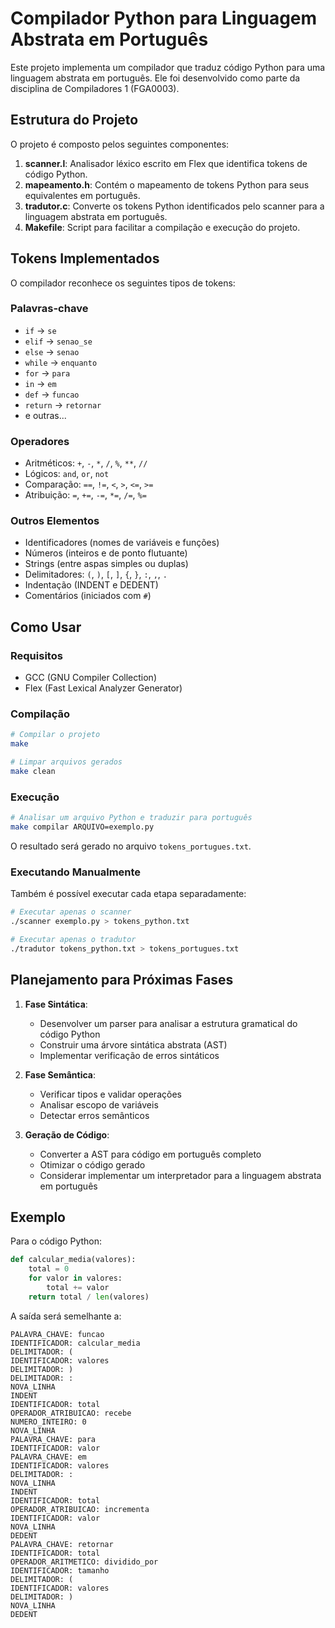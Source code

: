 # Compilador Python para Linguagem Abstrata em Português

Este projeto implementa um compilador que traduz código Python para uma linguagem abstrata em português. Ele foi desenvolvido como parte da disciplina de Compiladores 1 (FGA0003).

## Estrutura do Projeto

O projeto é composto pelos seguintes componentes:

1. **scanner.l**: Analisador léxico escrito em Flex que identifica tokens de código Python.
2. **mapeamento.h**: Contém o mapeamento de tokens Python para seus equivalentes em português.
3. **tradutor.c**: Converte os tokens Python identificados pelo scanner para a linguagem abstrata em português.
4. **Makefile**: Script para facilitar a compilação e execução do projeto.

## Tokens Implementados

O compilador reconhece os seguintes tipos de tokens:

### Palavras-chave
- `if` → `se`
- `elif` → `senao_se`
- `else` → `senao`
- `while` → `enquanto`
- `for` → `para`
- `in` → `em`
- `def` → `funcao`
- `return` → `retornar`
- e outras...

### Operadores
- Aritméticos: `+`, `-`, `*`, `/`, `%`, `**`, `//`
- Lógicos: `and`, `or`, `not`
- Comparação: `==`, `!=`, `<`, `>`, `<=`, `>=`
- Atribuição: `=`, `+=`, `-=`, `*=`, `/=`, `%=`

### Outros Elementos
- Identificadores (nomes de variáveis e funções)
- Números (inteiros e de ponto flutuante)
- Strings (entre aspas simples ou duplas)
- Delimitadores: `(`, `)`, `[`, `]`, `{`, `}`, `:`, `,`, `.`
- Indentação (INDENT e DEDENT)
- Comentários (iniciados com `#`)

## Como Usar

### Requisitos
- GCC (GNU Compiler Collection)
- Flex (Fast Lexical Analyzer Generator)

### Compilação
```bash
# Compilar o projeto
make

# Limpar arquivos gerados
make clean
```

### Execução
```bash
# Analisar um arquivo Python e traduzir para português
make compilar ARQUIVO=exemplo.py
```

O resultado será gerado no arquivo `tokens_portugues.txt`.

### Executando Manualmente
Também é possível executar cada etapa separadamente:

```bash
# Executar apenas o scanner
./scanner exemplo.py > tokens_python.txt

# Executar apenas o tradutor
./tradutor tokens_python.txt > tokens_portugues.txt
```

## Planejamento para Próximas Fases

1. **Fase Sintática**:
   - Desenvolver um parser para analisar a estrutura gramatical do código Python
   - Construir uma árvore sintática abstrata (AST)
   - Implementar verificação de erros sintáticos

2. **Fase Semântica**:
   - Verificar tipos e validar operações
   - Analisar escopo de variáveis
   - Detectar erros semânticos

3. **Geração de Código**:
   - Converter a AST para código em português completo
   - Otimizar o código gerado
   - Considerar implementar um interpretador para a linguagem abstrata em português

## Exemplo

Para o código Python:
```python
def calcular_media(valores):
    total = 0
    for valor in valores:
        total += valor
    return total / len(valores)
```

A saída será semelhante a:
```
PALAVRA_CHAVE: funcao
IDENTIFICADOR: calcular_media
DELIMITADOR: (
IDENTIFICADOR: valores
DELIMITADOR: )
DELIMITADOR: :
NOVA_LINHA
INDENT
IDENTIFICADOR: total
OPERADOR_ATRIBUICAO: recebe
NUMERO_INTEIRO: 0
NOVA_LINHA
PALAVRA_CHAVE: para
IDENTIFICADOR: valor
PALAVRA_CHAVE: em
IDENTIFICADOR: valores
DELIMITADOR: :
NOVA_LINHA
INDENT
IDENTIFICADOR: total
OPERADOR_ATRIBUICAO: incrementa
IDENTIFICADOR: valor
NOVA_LINHA
DEDENT
PALAVRA_CHAVE: retornar
IDENTIFICADOR: total
OPERADOR_ARITMETICO: dividido_por
IDENTIFICADOR: tamanho
DELIMITADOR: (
IDENTIFICADOR: valores
DELIMITADOR: )
NOVA_LINHA
DEDENT
```